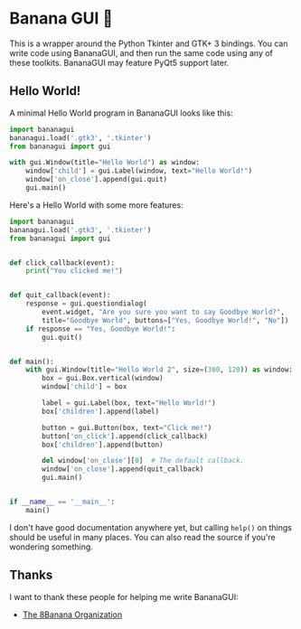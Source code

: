 # Banana GUI :banana:

This is a wrapper around the Python Tkinter and GTK+ 3 bindings. You can
write code using BananaGUI, and then run the same code using any of
these toolkits. BananaGUI may feature PyQt5 support later.

## Hello World!

A minimal Hello World program in BananaGUI looks like this:

```py
import bananagui
bananagui.load('.gtk3', '.tkinter')
from bananagui import gui

with gui.Window(title="Hello World") as window:
    window['child'] = gui.Label(window, text="Hello World!")
    window['on_close'].append(gui.quit)
    gui.main()
```

Here's a Hello World with some more features:

```py
import bananagui
bananagui.load('.gtk3', '.tkinter')
from bananagui import gui


def click_callback(event):
    print("You clicked me!")


def quit_callback(event):
    response = gui.questiondialog(
        event.widget, "Are you sure you want to say Goodbye World?",
        title="Goodbye World", buttons=["Yes, Goodbye World!", "No"])
    if response == "Yes, Goodbye World!":
        gui.quit()


def main():
    with gui.Window(title="Hello World 2", size=(300, 120)) as window:
        box = gui.Box.vertical(window)
        window['child'] = box

        label = gui.Label(box, text="Hello World!")
        box['children'].append(label)

        button = gui.Button(box, text="Click me!")
        button['on_click'].append(click_callback)
        box['children'].append(button)

        del window['on_close'][0]  # The default callback.
        window['on_close'].append(quit_callback)
        gui.main()


if __name__ == '__main__':
    main()
```

I don't have good documentation anywhere yet, but calling `help()` on
things should be useful in many places. You can also read the source if
you're wondering something.

## Thanks

I want to thank these people for helping me write BananaGUI:

- [The 8Banana Organization](https://github.com/8Banana)
